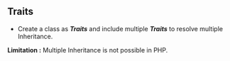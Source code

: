 ## Traits

 - Create a class as ***Traits*** and include multiple ***Traits*** to resolve multiple Inheritance.

**Limitation :** Multiple Inheritance is not possible in PHP.
